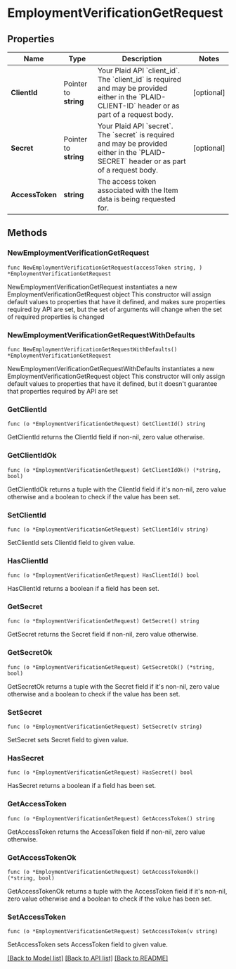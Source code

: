 # EmploymentVerificationGetRequest

## Properties

Name | Type | Description | Notes
------------ | ------------- | ------------- | -------------
**ClientId** | Pointer to **string** | Your Plaid API &#x60;client_id&#x60;. The &#x60;client_id&#x60; is required and may be provided either in the &#x60;PLAID-CLIENT-ID&#x60; header or as part of a request body. | [optional] 
**Secret** | Pointer to **string** | Your Plaid API &#x60;secret&#x60;. The &#x60;secret&#x60; is required and may be provided either in the &#x60;PLAID-SECRET&#x60; header or as part of a request body. | [optional] 
**AccessToken** | **string** | The access token associated with the Item data is being requested for. | 

## Methods

### NewEmploymentVerificationGetRequest

`func NewEmploymentVerificationGetRequest(accessToken string, ) *EmploymentVerificationGetRequest`

NewEmploymentVerificationGetRequest instantiates a new EmploymentVerificationGetRequest object
This constructor will assign default values to properties that have it defined,
and makes sure properties required by API are set, but the set of arguments
will change when the set of required properties is changed

### NewEmploymentVerificationGetRequestWithDefaults

`func NewEmploymentVerificationGetRequestWithDefaults() *EmploymentVerificationGetRequest`

NewEmploymentVerificationGetRequestWithDefaults instantiates a new EmploymentVerificationGetRequest object
This constructor will only assign default values to properties that have it defined,
but it doesn't guarantee that properties required by API are set

### GetClientId

`func (o *EmploymentVerificationGetRequest) GetClientId() string`

GetClientId returns the ClientId field if non-nil, zero value otherwise.

### GetClientIdOk

`func (o *EmploymentVerificationGetRequest) GetClientIdOk() (*string, bool)`

GetClientIdOk returns a tuple with the ClientId field if it's non-nil, zero value otherwise
and a boolean to check if the value has been set.

### SetClientId

`func (o *EmploymentVerificationGetRequest) SetClientId(v string)`

SetClientId sets ClientId field to given value.

### HasClientId

`func (o *EmploymentVerificationGetRequest) HasClientId() bool`

HasClientId returns a boolean if a field has been set.

### GetSecret

`func (o *EmploymentVerificationGetRequest) GetSecret() string`

GetSecret returns the Secret field if non-nil, zero value otherwise.

### GetSecretOk

`func (o *EmploymentVerificationGetRequest) GetSecretOk() (*string, bool)`

GetSecretOk returns a tuple with the Secret field if it's non-nil, zero value otherwise
and a boolean to check if the value has been set.

### SetSecret

`func (o *EmploymentVerificationGetRequest) SetSecret(v string)`

SetSecret sets Secret field to given value.

### HasSecret

`func (o *EmploymentVerificationGetRequest) HasSecret() bool`

HasSecret returns a boolean if a field has been set.

### GetAccessToken

`func (o *EmploymentVerificationGetRequest) GetAccessToken() string`

GetAccessToken returns the AccessToken field if non-nil, zero value otherwise.

### GetAccessTokenOk

`func (o *EmploymentVerificationGetRequest) GetAccessTokenOk() (*string, bool)`

GetAccessTokenOk returns a tuple with the AccessToken field if it's non-nil, zero value otherwise
and a boolean to check if the value has been set.

### SetAccessToken

`func (o *EmploymentVerificationGetRequest) SetAccessToken(v string)`

SetAccessToken sets AccessToken field to given value.



[[Back to Model list]](../README.md#documentation-for-models) [[Back to API list]](../README.md#documentation-for-api-endpoints) [[Back to README]](../README.md)



